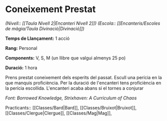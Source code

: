# Coneixement Prestat

*(Nivell:: [[Taula Nivell 2|Encanteri Nivell 2]]) (Escola:: [[Encanteris/Escoles de màgia/Taula Divinació|Divinació]])*

**Temps de Llançament:** 1 acció

**Rang:** Personal

**Components:** V, S, M (un llibre que valgui almenys 25 po)

**Duració:** 1 hora

Prens prestat coneixement dels esperits del passat. Escull una perícia en la que manquis proficiència. Per la duració de l'encanteri tens proficiència en la perícia escollida. L'encanteri acaba abans si el tornes a conjurar


*Font: Borrowed Knowledge, Strixhaven: A Curriculum of Chaos*



Practicants:: [[Classes/Bard|Bard]], [[Classes/Bruixot|Bruixot]], [[Classes/Clergue|Clergue]], [[Classes/Mag|Mag]],